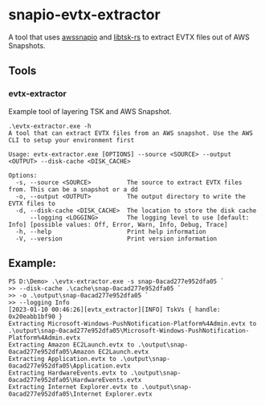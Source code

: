 # snapio-evtx-extractor
A tool that uses [awssnapio](https://github.com/forensicmatt/aws-snap-io) and [libtsk-rs](https://github.com/forensicmatt/libtsk-rs) to extract EVTX files out of AWS Snapshots.

## Tools
### evtx-extractor
Example tool of layering TSK and AWS Snapshot.

```
.\evtx-extractor.exe -h
A tool that can extract EVTX files from an AWS snapshot. Use the AWS CLI to setup your environment first

Usage: evtx-extractor.exe [OPTIONS] --source <SOURCE> --output <OUTPUT> --disk-cache <DISK_CACHE>

Options:
  -s, --source <SOURCE>          The source to extract EVTX files from. This can be a snapshot or a dd
  -o, --output <OUTPUT>          The output directory to write the EVTX files to
  -d, --disk-cache <DISK_CACHE>  The location to store the disk cache
      --logging <LOGGING>        The logging level to use [default: Info] [possible values: Off, Error, Warn, Info, Debug, Trace]
  -h, --help                     Print help information
  -V, --version                  Print version information
```

## Example:

```
PS D:\Demo> .\evtx-extractor.exe -s snap-0acad277e952dfa05 `
>> --disk-cache .\cache\snap-0acad277e952dfa05 `
>> -o .\output\snap-0acad277e952dfa05 `
>> --logging Info
[2023-01-10 00:46:26][evtx_extractor][INFO] TskVs { handle: 0x20eabb1bf90 }
Extracting Microsoft-Windows-PushNotification-Platform%4Admin.evtx to .\output\snap-0acad277e952dfa05\Microsoft-Windows-PushNotification-Platform%4Admin.evtx
Extracting Amazon EC2Launch.evtx to .\output\snap-0acad277e952dfa05\Amazon EC2Launch.evtx
Extracting Application.evtx to .\output\snap-0acad277e952dfa05\Application.evtx
Extracting HardwareEvents.evtx to .\output\snap-0acad277e952dfa05\HardwareEvents.evtx
Extracting Internet Explorer.evtx to .\output\snap-0acad277e952dfa05\Internet Explorer.evtx
```